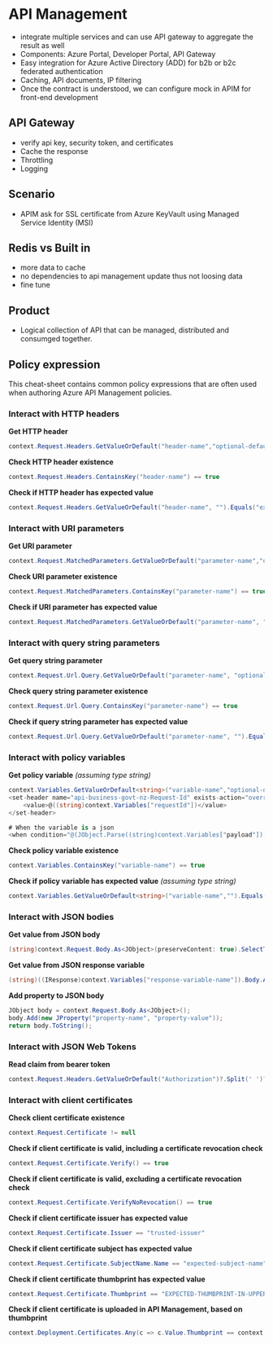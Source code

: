 # API Management

- integrate multiple services and can use API gateway to aggregate the result as well
- Components: Azure Portal, Developer Portal, API Gateway
- Easy integration for Azure Active Directory (ADD) for b2b or b2c federated authentication
- Caching, API documents, IP filtering
- Once the contract is understood, we can configure mock in APIM for front-end development

## API Gateway

- verify api key, security token, and certificates
- Cache the response
- Throttling
- Logging

## Scenario

- APIM ask for SSL certificate from Azure KeyVault using Managed Service Identity (MSI)

## Redis vs Built in

- more data to cache
- no dependencies to api management update thus not loosing data
- fine tune

## Product

- Logical collection of API that can be managed, distributed and consumged together.



## Policy expression

This cheat-sheet contains common policy expressions that are often used when authoring Azure API Management policies.

### Interact with HTTP headers

**Get HTTP header**
```c#
context.Request.Headers.GetValueOrDefault("header-name","optional-default-value")
```
**Check HTTP header existence**
```c#
context.Request.Headers.ContainsKey("header-name") == true
```
**Check if HTTP header has expected value**
```c#
context.Request.Headers.GetValueOrDefault("header-name", "").Equals("expected-header-value", StringComparison.OrdinalIgnoreCase)
```
### Interact with URI parameters

**Get URI parameter**
```c#
context.Request.MatchedParameters.GetValueOrDefault("parameter-name","optional-default-value")
```
**Check URI parameter existence**
```c#
context.Request.MatchedParameters.ContainsKey("parameter-name") == true
```
**Check if URI parameter has expected value**
```c#
context.Request.MatchedParameters.GetValueOrDefault("parameter-name", "").Equals("expected-value", StringComparison.OrdinalIgnoreCase) == true
```
### Interact with query string parameters

**Get query string parameter**
```c#
context.Request.Url.Query.GetValueOrDefault("parameter-name", "optional-default-value")
```
**Check query string parameter existence**
```c#
context.Request.Url.Query.ContainsKey("parameter-name") == true
```
**Check if query string parameter has expected value**
```c#
context.Request.Url.Query.GetValueOrDefault("parameter-name", "").Equals("expected-value", StringComparison.OrdinalIgnoreCase) == true
```
### Interact with policy variables

**Get policy variable** *(assuming type string)*
```c#
context.Variables.GetValueOrDefault<string>("variable-name","optional-default-value")
<set-header name="api-business-govt-nz-Request-Id" exists-action="override">
    <value>@((string)context.Variables["requestId"])</value>
</set-header>

# When the variable is a json
<when condition="@(JObject.Parse((string)context.Variables["payload"])["pushEndpoint"] == null)">
```
**Check policy variable existence**
```c#
context.Variables.ContainsKey("variable-name") == true
```
**Check if policy variable has expected value** *(assuming type string)*
```c#
context.Variables.GetValueOrDefault<string>("variable-name","").Equals("expected-value", StringComparison.OrdinalIgnoreCase)
```
### Interact with JSON bodies

**Get value from JSON body**
```c#
(string)context.Request.Body.As<JObject>(preserveContent: true).SelectToken("root.child jsonpath")
```
**Get value from JSON response variable**
```c#
(string)((IResponse)context.Variables["response-variable-name"]).Body.As<JObject>().SelectToken("root.child jsonpath")
```
**Add property to JSON body**
```c#
JObject body = context.Request.Body.As<JObject>(); 
body.Add(new JProperty("property-name", "property-value"));
return body.ToString(); 
```
### Interact with JSON Web Tokens

**Read claim from bearer token**
```c#
context.Request.Headers.GetValueOrDefault("Authorization")?.Split(' ')?[1].AsJwt()?.Claims["claim-name"].FirstOrDefault()
```

### Interact with client certificates

**Check client certificate existence**
```c#
context.Request.Certificate != null
```
**Check if client certificate is valid, including a certificate revocation check**
```c#
context.Request.Certificate.Verify() == true
```
**Check if client certificate is valid, excluding a certificate revocation check**
```c#
context.Request.Certificate.VerifyNoRevocation() == true
```
**Check if client certificate issuer has expected value**
```c#
context.Request.Certificate.Issuer == "trusted-issuer"
```
**Check if client certificate subject has expected value**
```c#
context.Request.Certificate.SubjectName.Name == "expected-subject-name"
```
**Check if client certificate thumbprint has expected value**
```c#
context.Request.Certificate.Thumbprint == "EXPECTED-THUMBPRINT-IN-UPPER-CASE"
```
**Check if client certificate is uploaded in API Management, based on thumbprint**
```c#
context.Deployment.Certificates.Any(c => c.Value.Thumbprint == context.Request.Certificate.Thumbprint) == true
```
